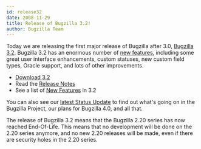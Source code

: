 ```yaml
---
id: release32
date: 2008-11-29
title: Release of Bugzilla 3.2!
author: Bugzilla Team
---
```


Today we are releasing the first major release of Bugzilla after 3.0, [Bugzilla 3.2](/releases/3.2/). Bugzilla 3.2 has an enormous number of [new features](/releases/3.2), including some great user interface enhancements, custom statuses, new custom field types, Oracle support, and lots of other improvements.

*   [Download 3.2](/download/#v32)
*   Read the [Release Notes](/releases/3.2/)
*   See a list of [New Features](/releases/3.2) in 3.2

You can also see our [latest Status Update](/news/2008/11/29/status-update) to find out what's going on in the Bugzilla Project, our plans for Bugzilla 4.0, and all that.

The release of Bugzilla 3.2 means that the Bugzilla 2.20 series has now reached End-Of-Life. This means that no development will be done on the 2.20 series anymore, and no new 2.20 releases will be made, even if there are security holes in the 2.20 series.

